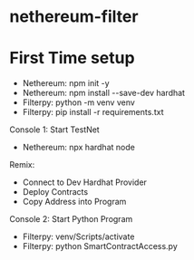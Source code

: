 # nethereum-filter


# First Time setup 
- Nethereum: npm init -y
- Nethereum: npm install --save-dev hardhat
- Filterpy: python -m venv venv
- Filterpy: pip install -r requirements.txt

Console 1: Start TestNet
- Nethereum: npx hardhat node

Remix: 
- Connect to Dev Hardhat Provider
- Deploy Contracts
- Copy Address into Program
 
Console 2: Start Python Program
- Filterpy: venv/Scripts/activate
- Filterpy: python SmartContractAccess.py




